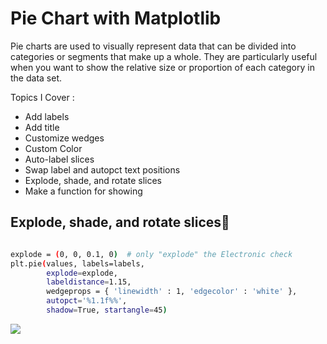 # Pie Chart with Matplotlib
Pie charts are used to visually represent data that can be divided into categories or segments that make up a whole. They are particularly useful when you want to show the relative size or proportion of each category in the data set.

Topics I Cover :
 - Add labels
 - Add title
 - Customize wedges
 - Custom Color
 - Auto-label slices
 - Swap label and autopct text positions
 - Explode, shade, and rotate slices
 - Make a function for showing



## Explode, shade, and rotate slices🎉
```bash

explode = (0, 0, 0.1, 0)  # only "explode" the Electronic check
plt.pie(values, labels=labels, 
        explode=explode,
        labeldistance=1.15, 
        wedgeprops = { 'linewidth' : 1, 'edgecolor' : 'white' }, 
        autopct='%1.1f%%',
        shadow=True, startangle=45)

```
![](https://github.com/pritomsh/piechart-with-matplotlib/blob/master/images/explode.png)

